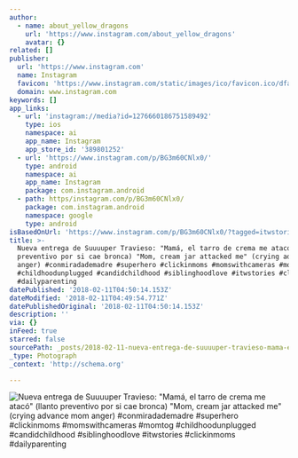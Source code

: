 ```yaml
---
author:
  - name: about_yellow_dragons
    url: 'https://www.instagram.com/about_yellow_dragons'
    avatar: {}
related: []
publisher:
  url: 'https://www.instagram.com'
  name: Instagram
  favicon: 'https://www.instagram.com/static/images/ico/favicon.ico/dfa85bb1fd63.ico'
  domain: www.instagram.com
keywords: []
app_links:
  - url: 'instagram://media?id=1276660186751589492'
    type: ios
    namespace: ai
    app_name: Instagram
    app_store_id: '389801252'
  - url: 'https://www.instagram.com/p/BG3m60CNlx0/'
    type: android
    namespace: ai
    app_name: Instagram
    package: com.instagram.android
  - path: https/instagram.com/p/BG3m60CNlx0/
    package: com.instagram.android
    namespace: google
    type: android
isBasedOnUrl: 'https://www.instagram.com/p/BG3m60CNlx0/?tagged=itwstories'
title: >-
  Nueva entrega de Suuuuper Travieso: "Mamá, el tarro de crema me atacó" (llanto
  preventivo por si cae bronca) "Mom, cream jar attacked me" (crying advance mom
  anger) #conmiradademadre #superhero #clickinmoms #momswithcameras #momtog
  #childhoodunplugged #candidchildhood #siblinghoodlove #itwstories #clickinmoms
  #dailyparenting
datePublished: '2018-02-11T04:50:14.153Z'
dateModified: '2018-02-11T04:49:54.771Z'
datePublishedOriginal: '2018-02-11T04:50:14.153Z'
description: ''
via: {}
inFeed: true
starred: false
sourcePath: _posts/2018-02-11-nueva-entrega-de-suuuuper-travieso-mama-el-tarro-de-crema.md
_type: Photograph
_context: 'http://schema.org'

---
```

![Nueva entrega de Suuuuper Travieso: "Mamá, el tarro de crema me atacó" (llanto preventivo por si cae bronca) "Mom, cream jar attacked me" (crying advance mom anger) #conmiradademadre #superhero #clickinmoms #momswithcameras #momtog #childhoodunplugged #candidchildhood #siblinghoodlove #itwstories #clickinmoms #dailyparenting](https://scontent-iad3-1.cdninstagram.com/vp/b4c72c29239d14fecd646bd8232aae72/5B07D58C/t51.2885-15/e35/13402298_150277505389590_1179665027_n.jpg)